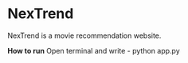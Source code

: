 # NexTrend
NexTrend is a movie recommendation website. 


**How to run**
Open terminal and write - python app.py
